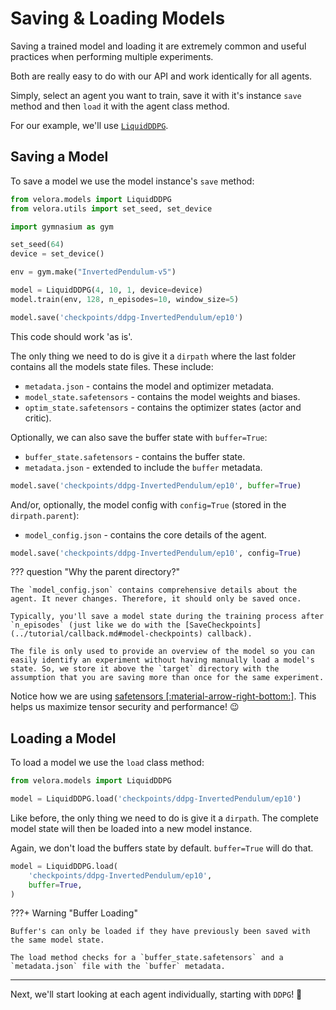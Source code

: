 # Saving & Loading Models

Saving a trained model and loading it are extremely common and useful practices when performing multiple experiments.

Both are really easy to do with our API and work identically for all agents.

Simply, select an agent you want to train, save it with it's instance `save` method and then `load` it with the agent class method.

For our example, we'll use [`LiquidDDPG`](../tutorial/agents/ddpg.md).

## Saving a Model

To save a model we use the model instance's `save` method:

```python
from velora.models import LiquidDDPG
from velora.utils import set_seed, set_device

import gymnasium as gym

set_seed(64)
device = set_device()

env = gym.make("InvertedPendulum-v5")

model = LiquidDDPG(4, 10, 1, device=device)
model.train(env, 128, n_episodes=10, window_size=5)

model.save('checkpoints/ddpg-InvertedPendulum/ep10')
```

This code should work 'as is'.

The only thing we need to do is give it a `dirpath` where the last folder contains all the models state files. These include:

- `metadata.json` - contains the model and optimizer metadata.
- `model_state.safetensors` - contains the model weights and biases.
- `optim_state.safetensors` - contains the optimizer states (actor and critic).

Optionally, we can also save the buffer state with `buffer=True`:

- `buffer_state.safetensors` - contains the buffer state.
- `metadata.json` - extended to include the `buffer` metadata.

```python
model.save('checkpoints/ddpg-InvertedPendulum/ep10', buffer=True)
```

And/or, optionally, the model config with `config=True` (stored in the `dirpath.parent`):

- `model_config.json` - contains the core details of the agent.

```python
model.save('checkpoints/ddpg-InvertedPendulum/ep10', config=True)
```

??? question "Why the parent directory?"

    The `model_config.json` contains comprehensive details about the agent. It never changes. Therefore, it should only be saved once.

    Typically, you'll save a model state during the training process after `n_episodes` (just like we do with the [SaveCheckpoints](../tutorial/callback.md#model-checkpoints) callback).

    The file is only used to provide an overview of the model so you can easily identify an experiment without having manually load a model's state. So, we store it above the `target` directory with the assumption that you are saving more than once for the same experiment.

Notice how we are using [safetensors [:material-arrow-right-bottom:]](https://github.com/huggingface/safetensors). This helps us maximize tensor security and performance! 😉

## Loading a Model

To load a model we use the `load` class method:

```python
from velora.models import LiquidDDPG

model = LiquidDDPG.load('checkpoints/ddpg-InvertedPendulum/ep10')
```

Like before, the only thing we need to do is give it a `dirpath`. The complete model state will then be loaded into a new model instance.

Again, we don't load the buffers state by default. `buffer=True` will do that.

```python
model = LiquidDDPG.load(
    'checkpoints/ddpg-InvertedPendulum/ep10',
    buffer=True,
)
```

???+ Warning "Buffer Loading"

    Buffer's can only be loaded if they have previously been saved with the same model state.

    The load method checks for a `buffer_state.safetensors` and a `metadata.json` file with the `buffer` metadata.

---

Next, we'll start looking at each agent individually, starting with `DDPG`! 🚀
